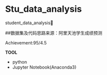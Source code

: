 # Stu_data_analysis
student_data_analysis📒

##数据集及代码思路来源：阿里天池学生成绩预测
  
Achievement:95/4.5
  
__TOOL__
- python 
- Jupyter Notebook(Anaconda3)
